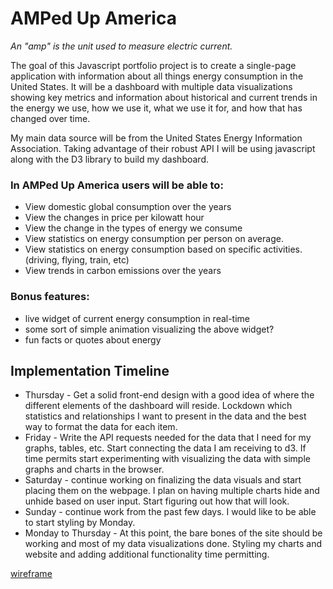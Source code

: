 # AMPed Up America
*An "amp" is the unit used to measure electric current.*

The goal of this Javascript portfolio project is to create a single-page application with information about all things energy consumption in the United States. It will be a dashboard with multiple data visualizations showing key metrics and information about historical and current trends in the energy we use, how we use it, what we use it for, and how that has changed over time. 

My main data source will be from the United States Energy Information Association. Taking advantage of their robust API I will be using javascript along with the D3 library to build my dashboard. 

### In AMPed Up America users will be able to:
  - View domestic global consumption over the years
  - View the changes in price per kilowatt hour
  - View the change in the types of energy we consume
  - View statistics on energy consumption per person on average.
  - View statistics on energy consumption based on specific activities. (driving, flying, train, etc)
  - View trends in carbon emissions over the years

### Bonus features:
  - live widget of current energy consumption in real-time 
  - some sort of simple animation visualizing the above widget?
  - fun facts or quotes about energy

 

## Implementation Timeline
- Thursday - Get a solid front-end design with a good idea of where the different elements of the dashboard will reside. Lockdown which statistics and relationships I want to present in the data and the best way to format the data for each item. 
- Friday - Write the API requests needed for the data that I need for my graphs, tables, etc. Start connecting the data I am receiving to d3. If time permits start experimenting with visualizing the data with simple graphs and charts in the browser. 
- Saturday - continue working on finalizing the data visuals and start placing them on the webpage. I plan on having multiple charts hide and unhide based on user input. Start figuring out how that will look. 
- Sunday - continue work from the past few days. I would like to be able to start styling by Monday.
- Monday to Thursday - At this point, the bare bones of the site should be working and most of my data visualizations done. Styling my charts and website and adding additional functionality time permitting.


[wireframe](https://wireframe.cc/guLDg9)
